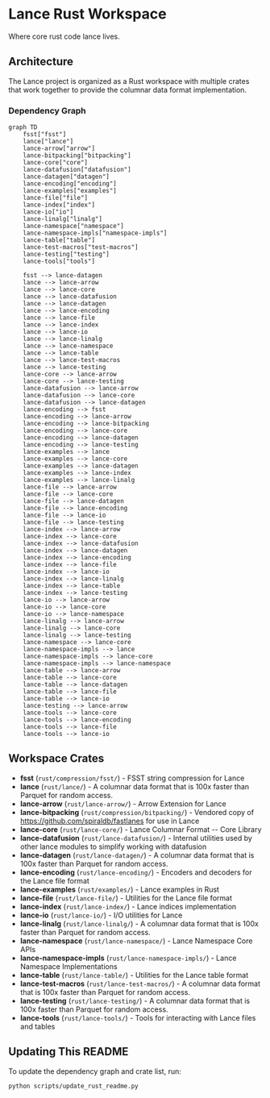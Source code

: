 # Lance Rust Workspace

Where core rust code lance lives.

## Architecture

The Lance project is organized as a Rust workspace with multiple crates that work together to provide the columnar data format implementation.

### Dependency Graph

<!-- BEGIN_CARGO_DIAGRAM -->
<!-- This section is auto-generated. Run `python ci/update_rust_readme.py` to update. -->
```mermaid
graph TD
    fsst["fsst"]
    lance["lance"]
    lance-arrow["arrow"]
    lance-bitpacking["bitpacking"]
    lance-core["core"]
    lance-datafusion["datafusion"]
    lance-datagen["datagen"]
    lance-encoding["encoding"]
    lance-examples["examples"]
    lance-file["file"]
    lance-index["index"]
    lance-io["io"]
    lance-linalg["linalg"]
    lance-namespace["namespace"]
    lance-namespace-impls["namespace-impls"]
    lance-table["table"]
    lance-test-macros["test-macros"]
    lance-testing["testing"]
    lance-tools["tools"]

    fsst --> lance-datagen
    lance --> lance-arrow
    lance --> lance-core
    lance --> lance-datafusion
    lance --> lance-datagen
    lance --> lance-encoding
    lance --> lance-file
    lance --> lance-index
    lance --> lance-io
    lance --> lance-linalg
    lance --> lance-namespace
    lance --> lance-table
    lance --> lance-test-macros
    lance --> lance-testing
    lance-core --> lance-arrow
    lance-core --> lance-testing
    lance-datafusion --> lance-arrow
    lance-datafusion --> lance-core
    lance-datafusion --> lance-datagen
    lance-encoding --> fsst
    lance-encoding --> lance-arrow
    lance-encoding --> lance-bitpacking
    lance-encoding --> lance-core
    lance-encoding --> lance-datagen
    lance-encoding --> lance-testing
    lance-examples --> lance
    lance-examples --> lance-core
    lance-examples --> lance-datagen
    lance-examples --> lance-index
    lance-examples --> lance-linalg
    lance-file --> lance-arrow
    lance-file --> lance-core
    lance-file --> lance-datagen
    lance-file --> lance-encoding
    lance-file --> lance-io
    lance-file --> lance-testing
    lance-index --> lance-arrow
    lance-index --> lance-core
    lance-index --> lance-datafusion
    lance-index --> lance-datagen
    lance-index --> lance-encoding
    lance-index --> lance-file
    lance-index --> lance-io
    lance-index --> lance-linalg
    lance-index --> lance-table
    lance-index --> lance-testing
    lance-io --> lance-arrow
    lance-io --> lance-core
    lance-io --> lance-namespace
    lance-linalg --> lance-arrow
    lance-linalg --> lance-core
    lance-linalg --> lance-testing
    lance-namespace --> lance-core
    lance-namespace-impls --> lance
    lance-namespace-impls --> lance-core
    lance-namespace-impls --> lance-namespace
    lance-table --> lance-arrow
    lance-table --> lance-core
    lance-table --> lance-datagen
    lance-table --> lance-file
    lance-table --> lance-io
    lance-testing --> lance-arrow
    lance-tools --> lance-core
    lance-tools --> lance-encoding
    lance-tools --> lance-file
    lance-tools --> lance-io
```
<!-- END_CARGO_DIAGRAM -->

<!-- BEGIN_CARGO_CRATE_LIST -->
<!-- This section is auto-generated. Run `python ci/update_rust_readme.py` to update. -->
## Workspace Crates

- **fsst** (`rust/compression/fsst/`) - FSST string compression for Lance
- **lance** (`rust/lance/`) - A columnar data format that is 100x faster than Parquet for random access.
- **lance-arrow** (`rust/lance-arrow/`) - Arrow Extension for Lance
- **lance-bitpacking** (`rust/compression/bitpacking/`) - Vendored copy of https://github.com/spiraldb/fastlanes for use in Lance
- **lance-core** (`rust/lance-core/`) - Lance Columnar Format -- Core Library
- **lance-datafusion** (`rust/lance-datafusion/`) - Internal utilities used by other lance modules to simplify working with datafusion
- **lance-datagen** (`rust/lance-datagen/`) - A columnar data format that is 100x faster than Parquet for random access.
- **lance-encoding** (`rust/lance-encoding/`) - Encoders and decoders for the Lance file format
- **lance-examples** (`rust/examples/`) - Lance examples in Rust
- **lance-file** (`rust/lance-file/`) - Utilities for the Lance file format
- **lance-index** (`rust/lance-index/`) - Lance indices implementation
- **lance-io** (`rust/lance-io/`) - I/O utilities for Lance
- **lance-linalg** (`rust/lance-linalg/`) - A columnar data format that is 100x faster than Parquet for random access.
- **lance-namespace** (`rust/lance-namespace/`) - Lance Namespace Core APIs
- **lance-namespace-impls** (`rust/lance-namespace-impls/`) - Lance Namespace Implementations
- **lance-table** (`rust/lance-table/`) - Utilities for the Lance table format
- **lance-test-macros** (`rust/lance-test-macros/`) - A columnar data format that is 100x faster than Parquet for random access.
- **lance-testing** (`rust/lance-testing/`) - A columnar data format that is 100x faster than Parquet for random access.
- **lance-tools** (`rust/lance-tools/`) - Tools for interacting with Lance files and tables
<!-- END_CARGO_CRATE_LIST -->

## Updating This README

To update the dependency graph and crate list, run:

```bash
python scripts/update_rust_readme.py
```

